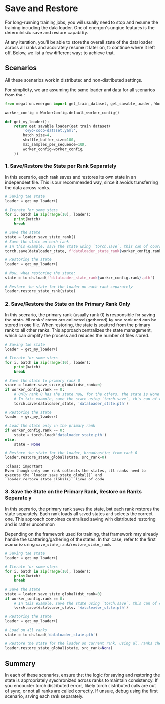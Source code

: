 <!--- Copyright (c) 2024, NVIDIA CORPORATION.
SPDX-License-Identifier: BSD-3-Clause -->

# Save and Restore

For long-running training jobs, you will usually need to stop and resume the training including the data loader.
One of energon's unqiue features is the deterministic save and restore capability.

At any iteration, you'll be able to store the overall state of the data loader across all ranks and accurately resume it later on, to continue where it left off.
Below, we list a few different ways to achieve that.

## Scenarios

All these scenarios work in distributed and non-distributed settings.

For simplicity, we are assuming the same loader and data for all scenarios from the [](../basic/quickstart):
```python
from megatron.energon import get_train_dataset, get_savable_loader, WorkerConfig

worker_config = WorkerConfig.default_worker_config()

def get_my_loader():
    return get_savable_loader(get_train_dataset(
        'coyo-coco-dataset.yaml',
        batch_size=4,
        shuffle_buffer_size=100,
        max_samples_per_sequence=100,
        worker_config=worker_config,
    ))

```

### 1. Save/Restore the State per Rank Separately

In this scenario, each rank saves and restores its own state in an independent file.
This is our recommended way, since it avoids transferring the data across ranks.

```python
# Saving the state
loader = get_my_loader()

# Iterate for some steps
for i, batch in zip(range(10), loader):
    print(batch)
    break

# Save the state
state = loader.save_state_rank()
# Save the state on each rank
# In this example, save the state using `torch.save`, this can of course be custom
torch.save(dataloader_state, f'dataloader_state_rank{worker_config.rank}.pth')
```

```python
# Restoring the state
loader = get_my_loader()

# Now, when restoring the state:
state = torch.load(f'dataloader_state_rank{worker_config.rank}.pth')

# Restore the state for the loader on each rank separately
loader.restore_state_rank(state)
```


### 2. Save/Restore the State on the Primary Rank Only

In this scenario, the primary rank (usually rank 0) is responsible for saving the state.
All ranks' states are collected (gathered) by one rank and can be stored in one file.
When restoring, the state is scatterd from the primary rank to all other ranks.
This approach centralizes the state management, which can simplify the process and reduces the number of files stored.

```python
# Saving the state
loader = get_my_loader()

# Iterate for some steps
for i, batch in zip(range(10), loader):
    print(batch)
    break

# Save the state to primary rank 0
state = loader.save_state_global(dst_rank=0)
if worker_config.rank == 0:
    # Only rank 0 has the state now, for the others, the state is None
    # In this example, save the state using `torch.save`, this can of course be custom
    torch.save(dataloader_state, 'dataloader_state.pth')
```

```python
# Restoring the state
loader = get_my_loader()

# Load the state only on the primary rank
if worker_config.rank == 0:
    state = torch.load('dataloader_state.pth')
else:
    state = None

# Restore the state for the loader, broadcasting from rank 0
loader.restore_state_global(state, src_rank=0)
```


```{admonition} Note
:class: important
Even though only one rank collects the states, all ranks need to execute the `loader.save_state_global()` and `loader.restore_state_global()` lines of code
```

### 3. Save the State on the Primary Rank, Restore on Ranks Separately

In this scenario, the primary rank saves the state, but each rank restores the state separately. Each rank loads all saved states and selects the correct one. This approach combines centralized saving with distributed restoring and is rather uncommon.

Depending on the framework used for training, that framework may already handle the scattering/gathering of the states. In that case, refer to the first scenario using `save_state_rank`/`restore_state_rank`.

```python
# Saving the state
loader = get_my_loader()

# Iterate for some steps
for i, batch in zip(range(10), loader):
    print(batch)
    break

# Save the state
state = loader.save_state_global(dst_rank=0)
if worker_config.rank == 0:
    # In this example, save the state using `torch.save`, this can of course be custom
    torch.save(dataloader_state, 'dataloader_state.pth')
```

```python
# Restoring the state
loader = get_my_loader()

# Load on all ranks
state = torch.load('dataloader_state.pth')

# Restore the state for the loader on current rank, using all ranks checkpoint
loader.restore_state_global(state, src_rank=None)
```

## Summary

In each of these scenarios, ensure that the logic for saving and restoring the state is appropriately synchronized across ranks to maintain consistency.
If you encounter torch distributed errors, likely torch distributed calls are out of sync, or not all ranks are called correctly. If unsure, debug using the first scenario, saving each rank separately.
